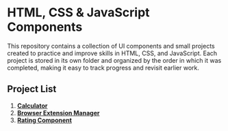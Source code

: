 # HTML, CSS & JavaScript Components

This repository contains a collection of UI components and small projects created to practice and improve skills in HTML, CSS, and JavaScript. Each project is stored in its own folder and organized by the order in which it was completed, making it easy to track progress and revisit earlier work.

## Project List
1. **[Calculator](https://kdfarrell.github.io/Components-HTML-CSS-JS/Calculator)**
2. **[Browser Extension Manager](https://kdfarrell.github.io/Components-HTML-CSS-JS/Browser%20Extension%20Manager/)**
3. **[Rating Component](https://kdfarrell.github.io/Components-HTML-CSS-JS/Rating%20Component/)**

